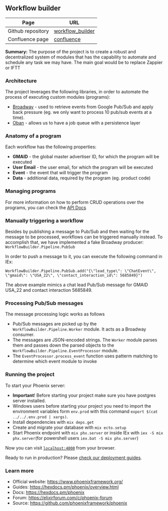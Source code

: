 ## Workflow builder


Page| URL
---|---
Github repository | [workflow_builder](https://github.com/GannettDigital/national_reporting/tree/release/apps/workflow_builder) 
Confluence page | [confluence](https://confluence.gannett.com/display/ClientCenter/Technical+-+Workflow+Builder) 



**Summary:** The purpose of the project is to create a robust and decentralized system of modules that has the capability to automate and schedule any task we may have. The main goal would be to replace Zappier or IFTT

### Architecture

The project leverages the following libraries, in order to automate the process of executing custom modules (programs):

- [Broadway](https://github.com/dashbitco/broadway) - used to retrieve events from Google Pub/Sub and apply back pressure (eg. we only want to process 10 pub/sub events at a time).
- [Oban](https://github.com/sorentwo/oban) - allows us to have a job queue with a persistence layer

### Anatomy of a program

Each workflow has the following properties:

- **GMAID** - the global master advertiser ID, for which the program will be executed
- **User Email** - the user email, for which the program will be executed
- **Event** - the event that will trigger the program
- **Data** - additional data, required by the program (eg. product code)

### Managing programs

For more information on how to perform CRUD operations over the programs, you can check the [API Docs](./API.md)

### Manually triggering a workflow

Besides by publishing a message to Pub/Sub and then waiting for the message to be processed, workflows can be triggered manually instead. To accomplish that, we have implemented a fake Broadway producer: `WorkflowBuilder.Pipeline.PubSub`

In order to push a message to it, you can execute the following command in IEx:

    WorkflowBuilder.Pipeline.PubSub.add("{\"lead_type\": \"ChatEvent\", \"gmaid\": \"USA_22\", \"contact_interaction_id\": 5685849}")

The above example mimics a chat lead Pub/Sub message for GMAID USA_22 and contact interaction 5685849.

### Processing Pub/Sub messages

The message processing logic works as follows

- Pub/Sub messages are picked up by the `WorkflowBuilder.Pipeline.Worker` module.
  It acts as a Broadway consumer.
- The messages are JSON-encoded strings. The `Worker` module parses them and passes down the parsed objects to the `WorkflowBuilder.Pipeline.EventProcessor` module.
- The `EventProcessor.process_event` function uses patterm matching to determine which event module to invoke

### Running the project

To start your Phoenix server:

  * **Important**! Before starting your project make sure you have postgres server installed.
  * Windows users before starting your project you need to import the environment variables form `env.prod` with this command `export $(cat ../../.env.prod | xargs)`.
  * Install dependencies with `mix deps.get`
  * Create and migrate your database with `mix ecto.setup`
  * Start Phoenix endpoint with `mix phx.server` or inside IEx with `iex -S mix phx.server`(for powershell users `iex.bat -S mix phx.server`)

Now you can visit [`localhost:4000`](http://localhost:4000) from your browser.

Ready to run in production? Please [check our deployment guides](https://hexdocs.pm/phoenix/deployment.html).

### Learn more

  * Official website: https://www.phoenixframework.org/
  * Guides: https://hexdocs.pm/phoenix/overview.html
  * Docs: https://hexdocs.pm/phoenix
  * Forum: https://elixirforum.com/c/phoenix-forum
  * Source: https://github.com/phoenixframework/phoenix